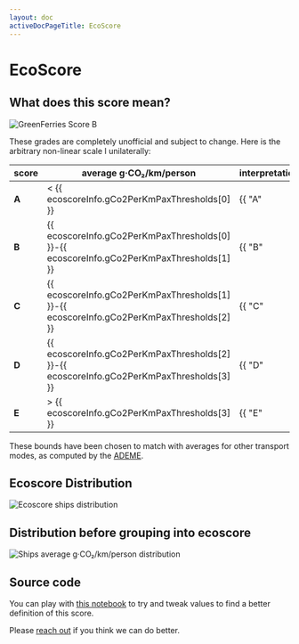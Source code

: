 ```yaml
---
layout: doc
activeDocPageTitle: EcoScore
---
```


# EcoScore

## What does this score mean?

![GreenFerries Score B](/img/score_b_150.png)

These grades are completely unofficial and subject to change. Here is
the arbitrary non-linear scale I unilaterally:

score | average g·CO₂/km/person | interpretation
-- | -- | --
**A** | < {{ ecoscoreInfo.gCo2PerKmPaxThresholds[0] }} | {{ "A" | ecoscoreLetterToHint }}
**B** | {{ ecoscoreInfo.gCo2PerKmPaxThresholds[0] }}-{{ ecoscoreInfo.gCo2PerKmPaxThresholds[1] }} | {{ "B" | ecoscoreLetterToHint }}
**C** | {{ ecoscoreInfo.gCo2PerKmPaxThresholds[1] }}-{{ ecoscoreInfo.gCo2PerKmPaxThresholds[2] }} | {{ "C" | ecoscoreLetterToHint }}
**D** | {{ ecoscoreInfo.gCo2PerKmPaxThresholds[2] }}-{{ ecoscoreInfo.gCo2PerKmPaxThresholds[3] }} | {{ "D" | ecoscoreLetterToHint }}
**E** | > {{ ecoscoreInfo.gCo2PerKmPaxThresholds[3] }} | {{ "E" | ecoscoreLetterToHint }}

These bounds have been chosen to match with averages for other transport modes,
as computed by the [ADEME](https://www.ademe.fr/expertises/mobilite-transports/chiffres-cles-observations/chiffres-cles).

## Ecoscore Distribution

![Ecoscore ships distribution](/img/doc_ships_ecoscore_distribution.svg)

## Distribution before grouping into ecoscore

![Ships average g·CO₂/km/person distribution](/img/doc_ships_emissions_distribution.svg)

## Source code

You can play with [this notebook](https://github.com/greenferries/greenferries/blob/master/data/notebooks/ecoscore_exploration.ipynb) to try and tweak values to find a better definition of this score.

Please [reach out](mailto:greenferries@s321.top) if you think we can do
better.
